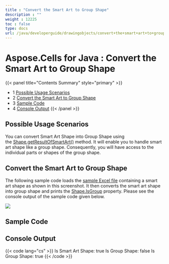 ```yaml
---
title : "Convert the Smart Art to Group Shape" 
description : "" 
weight : 12225 
toc : false
type: docs
url: /java/developerguide/drawingobjects/convert+the+smart+art+to+group+shape/
---
```


# Aspose.Cells for Java : Convert the Smart Art to Group Shape


{{< panel title="Contents Summary" style="primary" >}}
*   1 [Possible Usage Scenarios](#possible-usage-scenarios)
*   2 [Convert the Smart Art to Group Shape](#convert-the-smart-art-to-group-shape)
*   3 [Sample Code](#sample-code)
*   4 [Console Output](#console-output)
{{< /panel >}}
 

## Possible Usage Scenarios

You can convert Smart Art Shape into Group Shape using the [Shape.getResultOfSmartArt()](https://apireference.aspose.com/java/cells/com.aspose.cells/shape#getResultOfSmartArt()) method. It will enable you to handle smart art shape like a group shape. Consequently, you will have access to the individual parts or shapes of the group shape.

## Convert the Smart Art to Group Shape

The following sample code loads the [sample Excel file](https://docs2.aspose.com/cells/java/attachments/54690193/55541806.xlsx) containing a smart art shape as shown in this screenshot. It then converts the smart art shape into group shape and prints the [Shape.IsGroup](https://apireference.aspose.com/java/cells/com.aspose.cells/shape#IsGroup) property. Please see the console output of the sample code given below.

![](https://docs2.aspose.com/cells/java/attachments/54690193/55541807.png)  

## Sample Code

## Console Output

{{< code lang="cs" >}}
Is Smart Art Shape: true
Is Group Shape: false
Is Group Shape: true
{{< /code >}}

